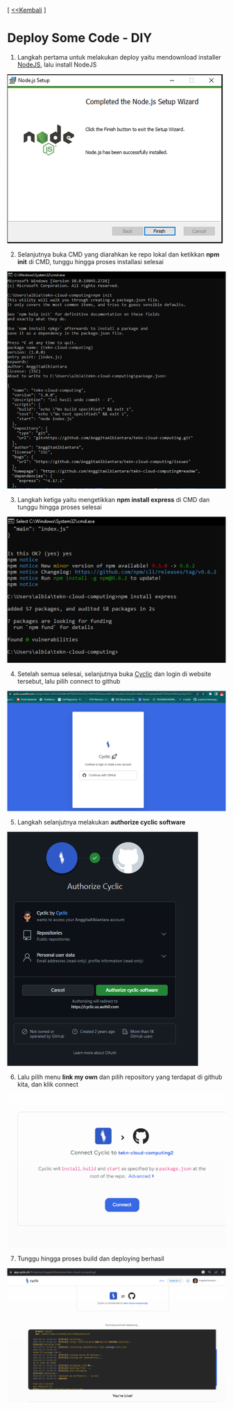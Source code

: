 [ [<<Kembali](README.md) ]
# Deploy Some Code - DIY
1. Langkah pertama untuk melakukan deploy yaitu mendownload installer [NodeJS](https://nodejs.org/en/download), lalu install NodeJS

![gb7](https://github.com/AnggitaAlbiantara/tekn-cloud-computing/blob/6a22f97c283822748d860f7ad068116e13faafdd/minggu-03/tug7.PNG)

2. Selanjutnya buka CMD yang diarahkan ke repo lokal dan ketikkan **npm init** di CMD, tunggu hingga proses installasi selesai

![gb8](https://github.com/AnggitaAlbiantara/tekn-cloud-computing/blob/6a22f97c283822748d860f7ad068116e13faafdd/minggu-03/tug8.PNG)

3. Langkah ketiga yaitu mengetikkan **npm install express** di CMD dan tunggu hingga proses selesai

![gb9](https://github.com/AnggitaAlbiantara/tekn-cloud-computing/blob/6a22f97c283822748d860f7ad068116e13faafdd/minggu-03/tug8_1.PNG)

4. Setelah semua selesai, selanjutnya buka [Cyclic](https://cyclic.sh/) dan login di website tersebut, lalu pilih connect to github

![gb1](https://github.com/AnggitaAlbiantara/tekn-cloud-computing/blob/6a22f97c283822748d860f7ad068116e13faafdd/minggu-03/tug1.PNG)

5. Langkah selanjutnya melakukan **authorize cyclic software**

![gb2](https://github.com/AnggitaAlbiantara/tekn-cloud-computing/blob/6a22f97c283822748d860f7ad068116e13faafdd/minggu-03/tug2.PNG)

6. Lalu pilih menu **link my own** dan pilih repository yang terdapat di github kita, dan klik connect

![gb3](https://github.com/AnggitaAlbiantara/tekn-cloud-computing/blob/de5ace3118e365493dd9605d80901d4a703d3f51/minggu-03/tug9.PNG)

7. Tunggu hingga proses build dan deploying berhasil

![gb4](https://github.com/AnggitaAlbiantara/tekn-cloud-computing/blob/de5ace3118e365493dd9605d80901d4a703d3f51/minggu-03/tug10.PNG)



